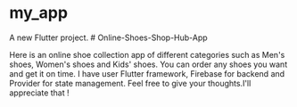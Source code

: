 # my_app

A new Flutter project.
#   O n l i n e - S h o e s - S h o p - H u b - A p p 

Here is an online shoe collection app of different categories such as Men's shoes, Women's shoes and Kids' shoes. 
You can order any shoes you want and get it on time. 
I have user Flutter framework, Firebase for backend and Provider for state management.
Feel free to give your thoughts.I'll appreciate that !
 
 
